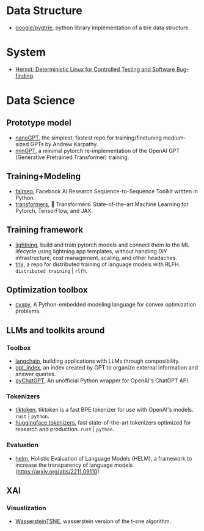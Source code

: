 
# Data Structure

- [google/pygtrie](https://github.com/google/pygtrie), python library implementation of a trie data structure.

# System

- [Hermit: Deterministic Linux for Controlled Testing and Software Bug-finding](https://github.com/facebookexperimental/hermit).

# Data Science

## Prototype model

- [nanoGPT](https://github.com/karpathy/nanoGPT), the simplest, fastest repo for training/finetuning medium-sized GPTs by Andrew Karpathy.
- [minGPT](https://github.com/karpathy/minGPT), a minimal pytorch re-implementation of the OpenAI GPT (Generative Pretrained Transformer) training.

## Training+Modeling

- [fairseq](https://github.com/facebookresearch/fairseq), Facebook AI Research Sequence-to-Sequence Toolkit written in Python.
- [transformers](https://github.com/huggingface/transformers), 🤗 Transformers: State-of-the-art Machine Learning for Pytorch, TensorFlow, and JAX.

## Training framework

- [lightning](https://github.com/Lightning-AI/lightning), build and train pytorch models and connect them to the ML lifecycle using lightning app templates, without handling DIY infrastructure, cost management, scaling, and other headaches.
- [trlx](https://github.com/CarperAI/trlx), a repo for distributed training of language models with RLFH. `distributed training` | `rlfh`.

## Optimization toolbox

- [cvxpy](https://github.com/cvxpy/cvxpy), A Python-embedded modeling language for convex optimization problems.

## LLMs and toolkits around

### Toolbox

- [langchain](https://github.com/hwchase17/langchain), building applications with LLMs through composibility.
- [gpt_index](https://github.com/jerryjliu/gpt_index), an index created by GPT to organize external information and answer queries.
- [pyChatGPT](https://github.com/terry3041/pyChatGPT), An unofficial Python wrapper for OpenAI's ChatGPT API.

### Tokenizers

- [tiktoken](https://github.com/openai/tiktoken), tiktoken is a fast BPE tokenizer for use with OpenAI's models. `rust` | `python`.
- [huggingface tokenizers](https://github.com/huggingface/tokenizers), fast state-of-the-art tokenizers optimized for research and production. `rust` | `python`.

### Evaluation

- [helm](https://github.com/stanford-crfm/helm), Holistic Evaluation of Language Models (HELM), a framework to increase the transparency of language models (https://arxiv.org/abs/2211.09110).

## XAI

### Visualization

- [WassersteinTSNE](https://github.com/fsvbach/WassersteinTSNE), wasserstein version of the t-sne algorithm.
